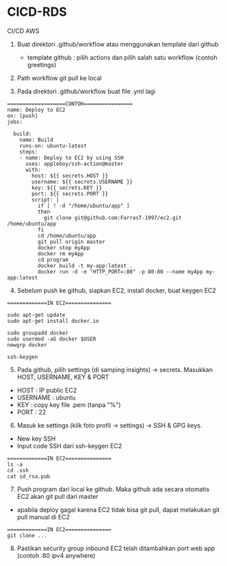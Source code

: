 # CICD-RDS

CI/CD AWS

1. Buat direktori .github/workflow atau menggunakan template dari github
   - template github : pilih actions dan pilih salah satu workflow (contoh greetings)
  
2. Path workflow git pull ke local
3. Pada direktori .github/workflow buat file .yml lagi

```
===================CONTOH================
name: Deploy to EC2
on: [push]
jobs:

  build:
    name: Build
    runs-on: ubuntu-latest
    steps:
    - name: Deploy to EC2 by using SSH
      uses: appleboy/ssh-action@master
      with:
        host: ${{ secrets.HOST }}
        username: ${{ secrets.USERNAME }}
        key: ${{ secrets.KEY }}
        port: ${{ secrets.PORT }}
        script: |
          if [ ! -d "/home/ubuntu/app" ]
          then
            git clone git@github.com:FarrasT-1997/ec2.git /home/ubuntu/app
          fi
          cd /home/ubuntu/app
          git pull origin master
          docker stop myApp
          docker rm myApp
          cd program
          docker build -t my-app:latest .
          docker run -d -e "HTTP_PORT=:80" -p 80:80 --name myApp my-app:latest
```

4. Sebelum push ke github, siapkan EC2, install docker, buat keygen EC2
```
=============IN EC2===============

sudo apt-get update
sudo apt-get install docker.io

sudo groupadd docker
sudo usermod -aG docker $USER
newgrp docker

ssh-keygen
```
5. Pada github, pilih settings (di samping insights) -> secrets. Masukkan HOST, USERNAME, KEY & PORT
  - HOST : IP public EC2
  - USERNAME : ubuntu
  - KEY : copy key file .pem (tanpa "%")
  - PORT : 22

6. Masuk ke settings (klik foto profil -> settings) -> SSH & GPG keys.
  - New key SSH
  - Input code SSH dari ssh-keygen EC2
  ```
  =============IN EC2===============
  ls -a
  cd .ssh
  cat id_rsa.pub
  ```
7. Push program dari local ke github. Maka github ada secara otomatis EC2 akan git pull dari master
- apabila deploy gagal karena EC2 tidak bisa git pull, dapat melakukan git pull manual di EC2
```
=============IN EC2===============
git clone ...
```
8. Pastikan security group inbound EC2 telah ditambahkan port web app (contoh :80 ipv4 anywhere)
